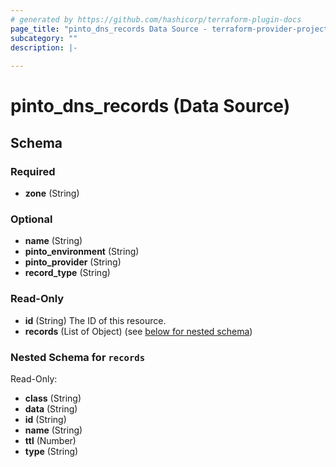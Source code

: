 ```yaml
---
# generated by https://github.com/hashicorp/terraform-plugin-docs
page_title: "pinto_dns_records Data Source - terraform-provider-project-pinto"
subcategory: ""
description: |-
  
---
```


# pinto_dns_records (Data Source)





<!-- schema generated by tfplugindocs -->
## Schema

### Required

- **zone** (String)

### Optional

- **name** (String)
- **pinto_environment** (String)
- **pinto_provider** (String)
- **record_type** (String)

### Read-Only

- **id** (String) The ID of this resource.
- **records** (List of Object) (see [below for nested schema](#nestedatt--records))

<a id="nestedatt--records"></a>
### Nested Schema for `records`

Read-Only:

- **class** (String)
- **data** (String)
- **id** (String)
- **name** (String)
- **ttl** (Number)
- **type** (String)


